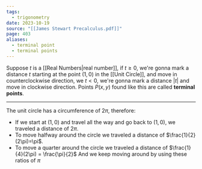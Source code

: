 ```yaml
---
tags:
  - trigonometry
date: 2023-10-19
source: "[[James Stewart Precalculus.pdf]]"
page: 403
aliases:
  - terminal point
  - terminal points
---
```

Suppose $t$ is a [[Real Numbers|real number]], if $t \ge 0$, we're gonna mark a distance $t$ starting at the point $(1,0)$ in the [[Unit Circle]], and move in counterclockwise direction, we $t\lt0$, we're gonna mark a distance $|t|$ and move in clockwise direction.
Points $P(x,y)$ found like this are called **terminal points**.
___
The unit circle has a circumference of $2\pi$, therefore:
- If we start at $(1,0)$ and travel all the way and go back to $(1,0)$, we traveled a distance of $2\pi$.
- To move halfway around the circle we traveled a distance of $\frac{1}{2}(2\pi)=\pi$.
- To move a quarter around the circle we traveled a distance of $\frac{1}{4}(2\pi) = \frac{\pi}{2}$ 
And we keep moving around by using these ratios of $\pi$